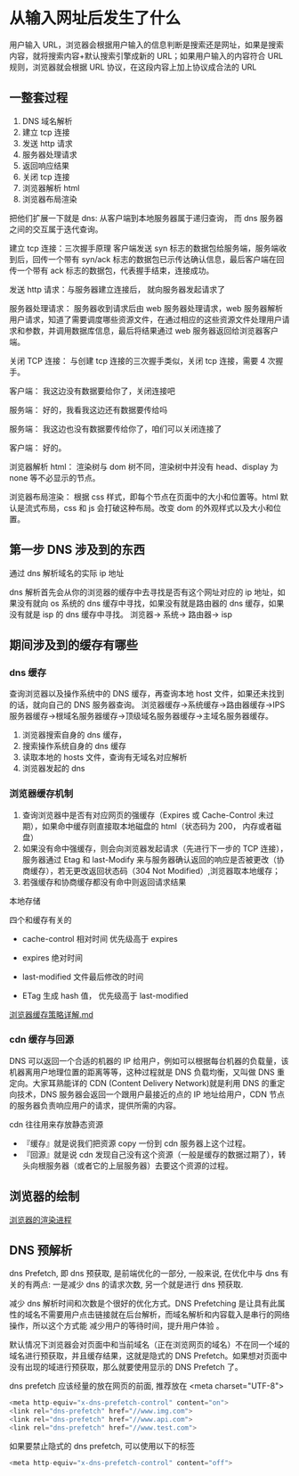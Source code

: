 # 从输入网址后发生了什么

用户输入 URL，浏览器会根据用户输入的信息判断是搜索还是网址，如果是搜索内容，就将搜索内容+默认搜索引擎成新的 URL；如果用户输入的内容符合 URL 规则，浏览器就会根据 URL 协议，在这段内容上加上协议成合法的 URL

## 一整套过程

1. DNS 域名解析
2. 建立 tcp 连接
3. 发送 http 请求
4. 服务器处理请求
5. 返回响应结果
6. 关闭 tcp 连接
7. 浏览器解析 html
8. 浏览器布局渲染

把他们扩展一下就是
dns: 从客户端到本地服务器属于递归查询， 而 dns 服务器之间的交互属于迭代查询。

建立 tcp 连接：三次握手原理 客户端发送 syn 标志的数据包给服务端，服务端收到后，回传一个带有 syn/ack 标志的数据包已示传达确认信息，最后客户端在回传一个带有 ack 标志的数据包，代表握手结束，连接成功。

发送 http 请求：与服务器建立连接后， 就向服务器发起请求了

服务器处理请求： 服务器收到请求后由 web 服务器处理请求，web 服务器解析用户请求，知道了需要调度哪些资源文件，在通过相应的这些资源文件处理用户请求和参数，并调用数据库信息，最后将结果通过 web 服务器返回给浏览器客户端。

关闭 TCP 连接： 与创建 tcp 连接的三次握手类似，关闭 tcp 连接，需要 4 次握手。

客户端： 我这边没有数据要给你了，关闭连接吧

服务端： 好的，我看我这边还有数据要传给吗

服务端： 我这边也没有数据要传给你了，咱们可以关闭连接了

客户端： 好的。

浏览器解析 html： 渲染树与 dom 树不同，渲染树中并没有 head、display 为 none 等不必显示的节点。

浏览器布局渲染： 根据 css 样式，即每个节点在页面中的大小和位置等。html 默认是流式布局，css 和 js 会打破这种布局。改变 dom 的外观样式以及大小和位置。

## 第一步 DNS 涉及到的东西

通过 dns 解析域名的实际 ip 地址

dns 解析首先会从你的浏览器的缓存中去寻找是否有这个网址对应的 ip 地址，如果没有就向 os 系统的 dns 缓存中寻找，如果没有就是路由器的 dns 缓存，如果没有就是 isp 的 dns 缓存中寻找。
浏览器-> 系统-> 路由器-> isp

## 期间涉及到的缓存有哪些

### dns 缓存

查询浏览器以及操作系统中的 DNS 缓存，再查询本地 host 文件，如果还未找到的话，就向自己的 DNS 服务器查询。 浏览器缓存->系统缓存->路由器缓存->IPS 服务器缓存->根域名服务器缓存->顶级域名服务器缓存->主域名服务器缓存。

1. 浏览器搜索自身的 dns 缓存，
2. 搜索操作系统自身的 dns 缓存
3. 读取本地的 hosts 文件，查询有无域名对应解析
4. 浏览器发起的 dns

### 浏览器缓存机制

1. 查询浏览器中是否有对应网页的强缓存（Expires 或 Cache-Control 未过期），如果命中缓存则直接取本地磁盘的 html（状态码为 200， 内存或者磁盘）
2. 如果没有命中强缓存，则会向浏览器发起请求（先进行下一步的 TCP 连接），服务器通过 Etag 和 last-Modify 来与服务器确认返回的响应是否被更改（协商缓存），若无更改返回状态码（304 Not Modified）,浏览器取本地缓存；
3. 若强缓存和协商缓存都没有命中则返回请求结果

本地存储

四个和缓存有关的

- cache-control 相对时间 优先级高于 expires

- expires 绝对时间

- last-modified 文件最后修改的时间

- ETag 生成 hash 值， 优先级高于 last-modified

[浏览器缓存策略详解.md](../html&css/浏览器缓存策略详解.md)

### cdn 缓存与回源

DNS 可以返回一个合适的机器的 IP 给用户，例如可以根据每台机器的负载量，该机器离用户地理位置的距离等等，这种过程就是 DNS 负载均衡，又叫做 DNS 重定向。大家耳熟能详的 CDN (Content Delivery Network)就是利用 DNS 的重定向技术，DNS 服务器会返回一个跟用户最接近的点的 IP 地址给用户，CDN 节点的服务器负责响应用户的请求，提供所需的内容。

cdn 往往用来存放静态资源

- 『缓存』就是说我们把资源 copy 一份到 cdn 服务器上这个过程。
- 『回源』就是说 cdn 发现自己没有这个资源（一般是缓存的数据过期了），转头向根服务器（或者它的上层服务器）去要这个资源的过程。

## 浏览器的绘制

[浏览器的渲染进程](./浏览器的渲染进程.md)

## DNS 预解析

dns Prefetch, 即 dns 预获取, 是前端优化的一部分, 一般来说, 在优化中与 dns 有关的有两点: 一是减少 dns 的请求次数, 另一个就是进行 dns 预获取.

减少 dns 解析时间和次数是个很好的优化方式。DNS Prefetching 是让具有此属性的域名不需要用户点击链接就在后台解析，而域名解析和内容载入是串行的网络操作，所以这个方式能 减少用户的等待时间，提升用户体验 。

默认情况下浏览器会对页面中和当前域名（正在浏览网页的域名）不在同一个域的域名进行预获取，并且缓存结果，这就是隐式的 DNS Prefetch。如果想对页面中没有出现的域进行预获取，那么就要使用显示的 DNS Prefetch 了。

dns prefetch 应该经量的放在网页的前面, 推荐放在 \<meta charset="UTF-8">

```js
<meta http-equiv="x-dns-prefetch-control" content="on">
<link rel="dns-prefetch" href="//www.img.com">
<link rel="dns-prefetch" href="//www.api.com">
<link rel="dns-prefetch" href="//www.test.com">
```

如果要禁止隐式的 dns prefetch, 可以使用以下的标签

```js
<meta http-equiv="x-dns-prefetch-control" content="off">
```
